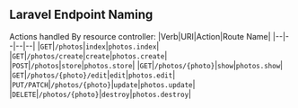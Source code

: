 ## Laravel Endpoint Naming

Actions handled By resource controller:
|Verb|URI|Action|Route Name|
|--|--|--|--|
|`GET`|`/photos`|`index`|`photos.index`|
|`GET`|`/photos/create`|`create`|`photos.create`|
|`POST`|`/photos`|`store`|`photos.store`|
|`GET`|`/photos/{photo}`|`show`|`photos.show`|
|`GET`|`/photos/{photo}/edit`|`edit`|`photos.edit`|
|`PUT/PATCH`|`/photos/{photo}`|`update`|`photos.update`|
|`DELETE`|`/photos/{photo}`|`destroy`|`photos.destroy`|
